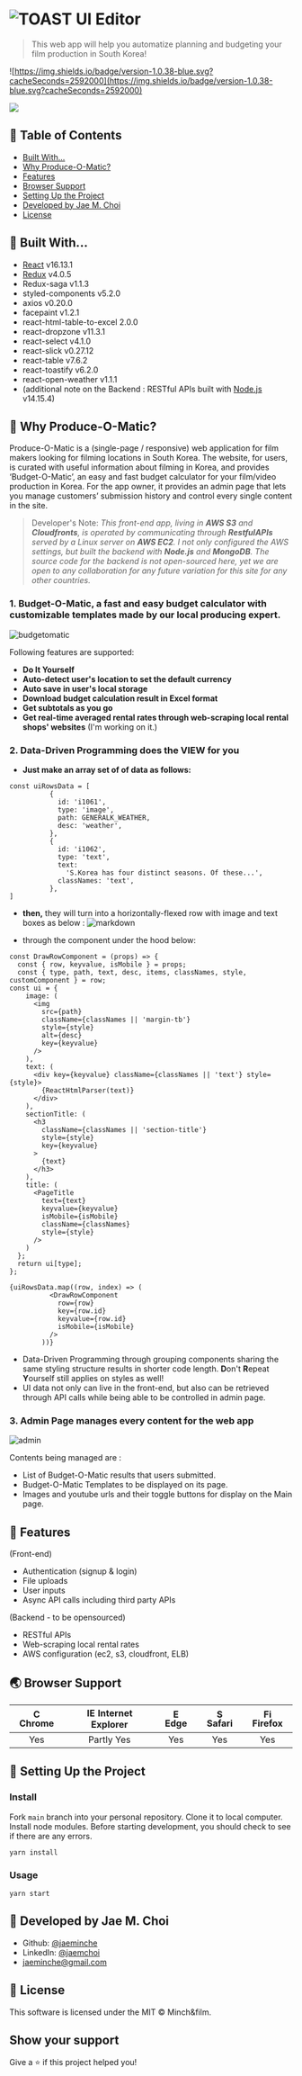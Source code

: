 # ![TOAST UI Editor](https://user-images.githubusercontent.com/26568425/117560702-fed22780-b0ca-11eb-9f76-705e4321eb5a.png)

> This web app will help you automatize planning and budgeting your film production in South Korea!

![https://img.shields.io/badge/version-1.0.38-blue.svg?cacheSeconds=2592000](https://img.shields.io/badge/version-1.0.38-blue.svg?cacheSeconds=2592000)

[<img src="https://user-images.githubusercontent.com/26568425/117561286-663ea600-b0d0-11eb-8e79-77caed47aa8e.gif " />](https://www.produceomatic.com)

## 🚩 Table of Contents

- [Built With...](#-built-with)
- [Why Produce-O-Matic?](#-why-produce-o-matic)
- [Features](#-features)
- [Browser Support](#-browser-support)
- [Setting Up the Project](#-setting-up-the-project)
- [Developed by Jae M. Choi](#-developed-by-jae-m-choi)
- [License](#-license)

## 🔨 Built With...

- [React](https://reactjs.org/) v16.13.1
- [Redux](https://redux.js.org/) v4.0.5
- Redux-saga v1.1.3
- styled-components v5.2.0
- axios v0.20.0
- facepaint v1.2.1
- react-html-table-to-excel 2.0.0
- react-dropzone v11.3.1
- react-select v4.1.0
- react-slick v0.27.12
- react-table v7.6.2
- react-toastify v6.2.0
- react-open-weather v1.1.1
- (additional note on the Backend : RESTful APIs built with [Node.js](https://nodejs.org) v14.15.4)

## 🤖 Why Produce-O-Matic?

Produce-O-Matic is a (single-page / responsive) web application for film makers looking for filming locations in South Korea. The website, for users, is curated with useful information about filming in Korea, and provides ‘Budget-O-Matic’, an easy and fast budget calculator for your film/video production in Korea. For the app owner, it provides an admin page that lets you manage customers’ submission history and control every single content in the site.

> Developer's Note:
> _This front-end app, living in **AWS S3** and **Cloudfronts**, is operated by communicating through **RestfulAPIs** served by a Linux server on **AWS EC2**. I not only configured the AWS settings, but built the backend with **Node.js** and **MongoDB**. The source code for the backend is not open-sourced here, yet we are open to any collaboration for any future variation for this site for any other countries._

### 1. Budget-O-Matic, a fast and easy budget calculator with customizable templates made by our local producing expert.

![budgetomatic](https://user-images.githubusercontent.com/26568425/117536683-7191c300-b037-11eb-8cf6-a5060f855319.gif)

Following features are supported:

- **Do It Yourself**
- **Auto-detect user's location to set the default currency**
- **Auto save in user's local storage**
- **Download budget calculation result in Excel format**
- **Get subtotals as you go**
- **Get real-time averaged rental rates through web-scraping local rental shops' websites** (I'm working on it.)

### 2. Data-Driven Programming does the VIEW for you

- **Just make an array set of of data as follows:**

```
const uiRowsData = [
          {
            id: 'i1061',
            type: 'image',
            path: GENERALK_WEATHER,
            desc: 'weather',
          },
          {
            id: 'i1062',
            type: 'text',
            text:
              'S.Korea has four distinct seasons. Of these...',
            classNames: 'text',
          },
]
```

- **then,** they will turn into a horizontally-flexed row with image and text boxes as below :
  ![markdown](https://user-images.githubusercontent.com/26568425/117577966-1939ee80-b127-11eb-805c-84055ec21619.png)

- through the component under the hood below:

```
const DrawRowComponent = (props) => {
  const { row, keyvalue, isMobile } = props;
  const { type, path, text, desc, items, classNames, style, customComponent } = row;
const ui = {
    image: (
      <img
        src={path}
        className={classNames || 'margin-tb'}
        style={style}
        alt={desc}
        key={keyvalue}
      />
    ),
    text: (
      <div key={keyvalue} className={classNames || 'text'} style={style}>
        {ReactHtmlParser(text)}
      </div>
    ),
    sectionTitle: (
      <h3
        className={classNames || 'section-title'}
        style={style}
        key={keyvalue}
      >
        {text}
      </h3>
    ),
    title: (
      <PageTitle
        text={text}
        keyvalue={keyvalue}
        isMobile={isMobile}
        className={classNames}
        style={style}
      />
    )
  };
  return ui[type];
};
```

```
{uiRowsData.map((row, index) => (
          <DrawRowComponent
            row={row}
            key={row.id}
            keyvalue={row.id}
            isMobile={isMobile}
          />
        ))}
```

- Data-Driven Programming through grouping components sharing the same styling structure results in shorter code length. **D**on't **R**epeat **Y**ourself still applies on styles as well!
- UI data not only can live in the front-end, but also can be retrieved through API calls while being able to be controlled in admin page.

### 3. Admin Page manages every content for the web app

![admin](https://user-images.githubusercontent.com/26568425/117579449-d29bc280-b12d-11eb-94d7-7e4e708dfe84.gif)

Contents being managed are :

- List of Budget-O-Matic results that users submitted.
- Budget-O-Matic Templates to be displayed on its page.
- Images and youtube urls and their toggle buttons for display on the Main page.

## 🎨 Features

(Front-end)

- Authentication (signup & login)
- File uploads
- User inputs
- Async API calls including third party APIs

(Backend - to be opensourced)

- RESTful APIs
- Web-scraping local rental rates
- AWS configuration (ec2, s3, cloudfront, ELB)

## 🌏 Browser Support

| <img src="https://user-images.githubusercontent.com/1215767/34348387-a2e64588-ea4d-11e7-8267-a43365103afe.png" alt="Chrome" width="16px" height="16px" /> Chrome | <img src="https://user-images.githubusercontent.com/1215767/34348590-250b3ca2-ea4f-11e7-9efb-da953359321f.png" alt="IE" width="16px" height="16px" /> Internet Explorer | <img src="https://user-images.githubusercontent.com/1215767/34348380-93e77ae8-ea4d-11e7-8696-9a989ddbbbf5.png" alt="Edge" width="16px" height="16px" /> Edge | <img src="https://user-images.githubusercontent.com/1215767/34348394-a981f892-ea4d-11e7-9156-d128d58386b9.png" alt="Safari" width="16px" height="16px" /> Safari | <img src="https://user-images.githubusercontent.com/1215767/34348383-9e7ed492-ea4d-11e7-910c-03b39d52f496.png" alt="Firefox" width="16px" height="16px" /> Firefox |
| :--------------------------------------------------------------------------------------------------------------------------------------------------------------: | :---------------------------------------------------------------------------------------------------------------------------------------------------------------------: | :----------------------------------------------------------------------------------------------------------------------------------------------------------: | :--------------------------------------------------------------------------------------------------------------------------------------------------------------: | :----------------------------------------------------------------------------------------------------------------------------------------------------------------: |
|                                                                               Yes                                                                                |                                                                               Partly Yes                                                                                |                                                                             Yes                                                                              |                                                                               Yes                                                                                |                                                                                Yes                                                                                 |

## 🔧 Setting Up the Project

### Install

Fork `main` branch into your personal repository. Clone it to local computer. Install node modules. Before starting development, you should check to see if there are any errors.

```
yarn install
```

### Usage

```
yarn start
```

## 👤 Developed by Jae M. Choi

- Github: [@jaeminche](https://github.com/jaeminche)
- LinkedIn: [@jaemchoi](https://linkedin.com/in/jaemchoi)
- jaeminche@gmail.com

## 📜 License

This software is licensed under the MIT © Minch&film.

## Show your support

Give a ⭐️ if this project helped you!
